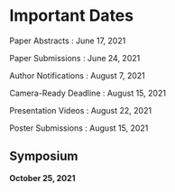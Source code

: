 # Important Dates



Paper Abstracts
: June 17, 2021

Paper Submissions
: June 24, 2021

Author Notifications
: August 7, 2021

Camera-Ready Deadline
: August 15, 2021

Presentation Videos
: August 22, 2021

Poster Submissions
: August 15, 2021

## Symposium

**October 25, 2021**
